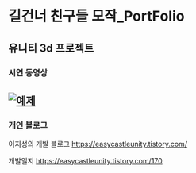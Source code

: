 # 길건너 친구들 모작_PortFolio
## 유니티 3d 프로젝트 
### 시연 동영상 

[![예제](http://img.youtube.com/vi/EVLqEvstjOo/0.jpg)](https://youtu.be/EVLqEvstjOo?t=0s) 
---------
### 개인 블로그 
이지성의 개발 블로그 
<https://easycastleunity.tistory.com/>

개발일지 
<https://easycastleunity.tistory.com/170>


